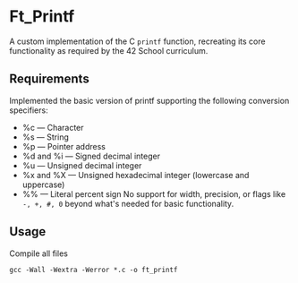 # Ft_Printf
A custom implementation of the C `printf` function, recreating its core functionality as required by the 42 School curriculum.
 ## Requirements
Implemented the basic version of printf supporting the following conversion specifiers:
- %c — Character
- %s — String
- %p — Pointer address
- %d and %i — Signed decimal integer
- %u — Unsigned decimal integer
- %x and %X — Unsigned hexadecimal integer (lowercase and uppercase)
- %% — Literal percent sign
No support for width, precision, or flags like `-, +, #, 0` beyond what's needed for basic functionality.
## Usage
Compile all files 
```
gcc -Wall -Wextra -Werror *.c -o ft_printf
```

